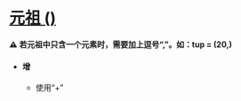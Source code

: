 # [元祖 ()](https://www.runoob.com/python3/python3-tuple.html)

**⚠️ 若元祖中只含一个元素时，需要加上逗号“,”。如：tup = (20,)**

- #### 增

  - 使用“+”